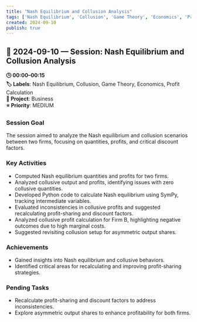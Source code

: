 ```yaml
---
title: "Nash Equilibrium and Collusion Analysis"
tags: ['Nash Equilibrium', 'Collusion', 'Game Theory', 'Economics', 'Profit Calculation']
created: 2024-09-10
publish: true
---
```


## 📅 2024-09-10 — Session: Nash Equilibrium and Collusion Analysis

**🕒 00:00–00:15**  
**🏷️ Labels**: Nash Equilibrium, Collusion, Game Theory, Economics, Profit Calculation  
**📂 Project**: Business  
**⭐ Priority**: MEDIUM  


### Session Goal
The session aimed to analyze the Nash equilibrium and collusion scenarios between two firms, focusing on quantities, profits, and critical discount factors.

### Key Activities
- Computed Nash equilibrium quantities and profits for two firms.
- Analyzed collusive output and profits, identifying issues with zero collusive quantities.
- Developed Python code to calculate Nash equilibrium using SymPy, tracking intermediate variables.
- Evaluated inconsistencies in collusive profits and suggested recalculating profit-sharing and discount factors.
- Analyzed collusive profit calculation for Firm B, highlighting negative outcomes due to high marginal costs.
- Suggested revisiting collusion setup for asymmetric output shares.

### Achievements
- Gained insights into Nash equilibrium and collusive behaviors.
- Identified critical areas for recalculating and improving profit-sharing strategies.

### Pending Tasks
- Recalculate profit-sharing and discount factors to address inconsistencies.
- Explore asymmetric output shares to enhance profitability for both firms.
